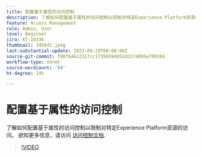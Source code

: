 ```yaml
---
title: 配置基于属性的访问控制
description: 了解如何配置基于属性的访问控制以控制对特定Experience Platform资源的访问。
feature: Access Management
role: Admin, User
level: Beginner
jira: KT-10336
thumbnail: 345641.jpeg
last-substantial-update: 2023-09-29T00:00:00Z
source-git-commit: f08f646c2317cc17356594052d3174065ef00384
workflow-type: tm+mt
source-wordcount: '54'
ht-degree: 14%

---
```


# 配置基于属性的访问控制

了解如何配置基于属性的访问控制以限制对特定Experience Platform资源的访问。 欲知更多信息，请访问 [访问控制文档](https://experienceleague.adobe.com/docs/experience-platform/access-control/abac/overview.html).

>[!VIDEO](https://video.tv.adobe.com/v/345641?learn=on)
